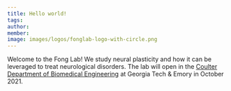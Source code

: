 ```yaml
---
title: Hello world!
tags:
author: 
member: 
image: images/logos/fonglab-logo-with-circle.png
---
```


Welcome to the Fong Lab! We study neural plasticity and how it can be leveraged to treat neurological disorders. The lab will open in the [Coulter Department of Biomedical Engineering](https://bme.gatech.edu/) at Georgia Tech & Emory in October 2021.
